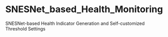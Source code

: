 # SNESNet_based_Health_Monitoring
SNESNet-based Health Indicator Generation and Self-customized Threshold Settings
